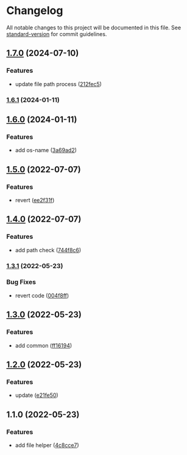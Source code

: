 # Changelog

All notable changes to this project will be documented in this file. See [standard-version](https://github.com/conventional-changelog/standard-version) for commit guidelines.

## [1.7.0](https://github.com/xucongli1989/x-js-server/compare/v1.6.1...v1.7.0) (2024-07-10)


### Features

* update file path process ([212fec5](https://github.com/xucongli1989/x-js-server/commit/212fec5f1f63d08f19692b28b1a8170b0ca3ed78))

### [1.6.1](https://github.com/xucongli1989/x-js-server/compare/v1.6.0...v1.6.1) (2024-01-11)

## [1.6.0](https://github.com/xucongli1989/x-js-server/compare/v1.5.0...v1.6.0) (2024-01-11)


### Features

* add os-name ([3a69ad2](https://github.com/xucongli1989/x-js-server/commit/3a69ad2de60a61b29011ec361c19b598e8332bc4))

## [1.5.0](https://github.com/xucongli1989/x-js-server/compare/v1.4.0...v1.5.0) (2022-07-07)


### Features

* revert ([ee2f31f](https://github.com/xucongli1989/x-js-server/commit/ee2f31f644bd6104f43870f550ddd2e83182274a))

## [1.4.0](https://github.com/xucongli1989/x-js-server/compare/v1.3.1...v1.4.0) (2022-07-07)


### Features

* add path check ([744f8c6](https://github.com/xucongli1989/x-js-server/commit/744f8c63411a34e86002b9ef24593caf936ce82b))

### [1.3.1](https://github.com/xucongli1989/x-js-server/compare/v1.3.0...v1.3.1) (2022-05-23)


### Bug Fixes

* revert code ([004f8ff](https://github.com/xucongli1989/x-js-server/commit/004f8ffccedd6401b2898b0c17e32e6d73d4d3f7))

## [1.3.0](https://github.com/xucongli1989/x-js-server/compare/v1.2.0...v1.3.0) (2022-05-23)


### Features

* add common ([ff16194](https://github.com/xucongli1989/x-js-server/commit/ff1619442d52ab989d62aceac26ecf9a868d0bdc))

## [1.2.0](https://github.com/xucongli1989/x-js-server/compare/v1.1.0...v1.2.0) (2022-05-23)


### Features

* update ([e21fe50](https://github.com/xucongli1989/x-js-server/commit/e21fe50007d1b36ea4abebc3d854e10dd9e91bd1))

## 1.1.0 (2022-05-23)


### Features

* add file helper ([4c8cce7](https://github.com/xucongli1989/x-js-server/commit/4c8cce7e40b535c4974201bc9be7c12bb7a615fb))

